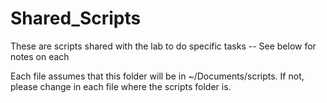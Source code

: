 # Shared_Scripts
These are scripts shared with the lab to do specific tasks -- See below for notes on each

Each file assumes that this folder will be in ~/Documents/scripts. If not, please change in each file where the scripts folder is.


